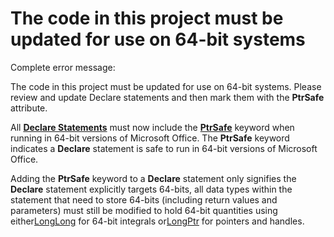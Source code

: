 
# The code in this project must be updated for use on 64-bit systems

Complete error message:

The code in this project must be updated for use on 64-bit systems. Please review and update Declare statements and then mark them with the  **PtrSafe** attribute.

All  **[Declare Statements](82f68f6b-76c6-2efd-72d2-652000b3a083.md)** must now include the **[PtrSafe](f413edb2-2839-efec-534a-eceb8d3da787.md)** keyword when running in 64-bit versions of Microsoft Office. The **PtrSafe** keyword indicates a **Declare** statement is safe to run in 64-bit versions of Microsoft Office.

Adding the  **PtrSafe** keyword to a **Declare** statement only signifies the **Declare** statement explicitly targets 64-bits, all data types within the statement that need to store 64-bits (including return values and parameters) must still be modified to hold 64-bit quantities using either[LongLong](731bd14c-4523-cb84-cc00-21730fa745a8.md) for 64-bit integrals or[LongPtr](10ee4c07-b686-5b86-5cea-250a9218e7ba.md) for pointers and handles.
